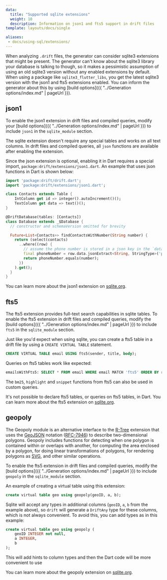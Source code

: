 ```yaml
---
data:
  title: "Supported sqlite extensions"
  weight: 10
  description: Information on json1 and fts5 support in drift files
template: layouts/docs/single

aliases:
 - docs/using-sql/extensions/
---
```


When analyzing `.drift` files, the generator can consider sqlite3 extensions
that might be present.
The generator can't know about the sqlite3 library your database is talking to
though, so it makes a pessimistic assumption of using an old sqlite3 version
without any enabled extensions by default.
When using a package like `sqlite3_flutter_libs`, you get the latest sqlite3
version with the json1 and fts5 extensions enabled. You can inform the generator
about this by using [build options]({{ "../Generation options/index.md" | pageUrl }}).

## json1

To enable the json1 extension in drift files and compiled queries, modify your
[build options]({{ "../Generation options/index.md" | pageUrl }}) to include
`json1` in the `sqlite_module` section.

The sqlite extension doesn't require any special tables and works on all text columns. In drift
files and compiled queries, all `json` functions are available after enabling the extension.

Since the json extension is optional, enabling it in Dart requires a special import,
`package:drift/extensions/json1.dart`. An example that uses json functions in Dart is shown below:
```dart
import 'package:drift/drift.dart';
import 'package:drift/extensions/json1.dart';

class Contacts extends Table {
    IntColumn get id => integer().autoIncrement()();
    TextColumn get data => text()();
}

@DriftDatabase(tables: [Contacts])
class Database extends _$Database {
  // constructor and schemaVersion omitted for brevity

  Future<List<Contacts>> findContactsWithNumber(String number) {
    return (select(contacts)
      ..where((row) {
        // assume the phone number is stored in a json key in the `data` column
        final phoneNumber = row.data.jsonExtract<String, StringType>('phone_number');
        return phoneNumber.equals(number);
      })
    ).get();
  }
}
```

You can learn more about the json1 extension on [sqlite.org](https://www.sqlite.org/json1.html).

## fts5

The fts5 extension provides full-text search capabilities in sqlite tables.
To enable the fts5 extension in drift files and compiled queries, modify the
[build options]({{ "../Generation options/index.md" | pageUrl }}) to include
`fts5` in the `sqlite_module` section.

Just like you'd expect when using sqlite, you can create a fts5 table in a drift file
by using a `CREATE VIRTUAL TABLE` statement.
```sql
CREATE VIRTUAL TABLE email USING fts5(sender, title, body);
```

Queries on fts5 tables work like expected:
```sql
emailsWithFts5: SELECT * FROM email WHERE email MATCH 'fts5' ORDER BY rank;
```

The `bm25`, `highlight` and `snippet` functions from fts5 can also be used in custom queries.

It's not possible to declare fts5 tables, or queries on fts5 tables, in Dart.
You can learn more about the fts5 extension on [sqlite.org](https://www.sqlite.org/fts5.html).

## geopoly
The Geopoly module is an alternative interface to the [R-Tree](https://www.sqlite.org/rtree.html) extension 
that uses the [GeoJSON](https://geojson.org/) notation ([RFC-7946](https://datatracker.ietf.org/doc/html/rfc7946)) 
to describe two-dimensional polygons.
Geopoly includes functions for detecting when one polygon is contained within or overlaps with another, 
for computing the area enclosed by a polygon, 
for doing linear transformations of polygons, 
for rendering polygons as [SVG](https://en.wikipedia.org/wiki/SVG), 
and other similar operations.

To enable the fts5 extension in drift files and compiled queries, modify the
[build options]({{ "../Generation options/index.md" | pageUrl }}) to include
`geopoly` in the `sqlite_module` section.

An example of creating a virtual table using this extension:
```sql
create virtual table geo using geopoly(geoID, a, b);
```
Sqlite will accept any types in additional columns (`geoID`, `a`, `b` from the example above), 
so `drift` will generate a `DriftAny` type for these columns, which is not always convenient. 
To avoid this, you can add types as in this example:
```sql
create virtual table geo using geopoly (
    geoID INTEGER not null,
    a INTEGER,
    b
);
```
This will add hints to column types and then the Dart code will be more convenient to use

You can learn more about the geopoly extension on [sqlite.org](https://www.sqlite.org/geopoly.html).
